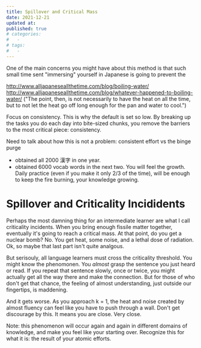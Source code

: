 ```yaml
---
title: Spillover and Critical Mass
date: 2021-12-21
updated at: 
published: true
# categories:
#   - 
# tags:
#   - 
---
```


One of the main concerns you might have about this method is that such small time sent "immersing" yourself in Japanese is going to prevent the 

http://www.alljapaneseallthetime.com/blog/boiling-water/
http://www.alljapaneseallthetime.com/blog/whatever-happened-to-boiling-water/
("The point, then, is not necessarily to have the heat on all the time, but to not let the heat go off long enough for the pan and water to cool.")

Focus on consistency. This is why the default is set so low. By breaking up the tasks you do each day into bite-sized chunks, you remove the barriers to the most critical piece: consistency. 

Need to talk about how this is not a problem: consistent effort vs the binge purge
- obtained all 2000 漢字 in one year. 
- obtained 6000 vocab words in the next two. 
You will feel the growth. Daily practice (even if you make it only 2/3 of the time), will be enough to keep the fire burning, your knowledge growing. 

# Spillover and Criticality Incididents

Perhaps the most damning thing for an intermediate learner are what I call criticality incidents. When you bring enough fissile matter together, eventually it's going to reach a critical mass. At that point, do you get a nuclear bomb? No. You get heat, some noise, and a lethal dose of radiation. Ok, so maybe that last part isn't quite analgous. 

But serisouly, all language learners must cross the criticality threshold. You might know the phenomonen. You *almost* grasp the sentence you just heard or read. If you repeat that sentence slowly, once or twice, you might actually get all the way there and make the connection. But for those of who don't get that chance, the feeling of almost understanding, just outside our fingertips, is maddening. 

And it gets worse. As you approach k = 1, the heat and noise created by almost fluency can feel like you have to push through a wall. Don't get discourage by this. It means you are close. Very close. 

Note: this phenomenon will occur again and again in different domains of knowledge, and make you feel like your starting over. Recognize this for what it is: the result of your atomic efforts. 

